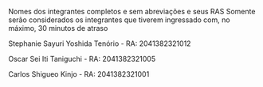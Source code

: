 Nomes dos integrantes completos e sem abreviações e seus RAS
Somente serão considerados os integrantes que tiverem ingressado com, no máximo, 30 minutos de atraso

Stephanie Sayuri Yoshida Tenório - RA: 2041382321012

Oscar Sei Iti Taniguchi - RA: 2041382321005

Carlos Shigueo Kinjo - RA: 2041382321001